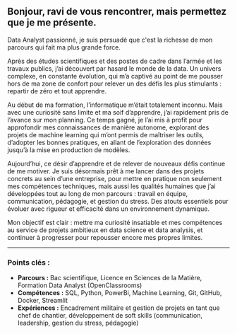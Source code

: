 ## Bonjour, ravi de vous rencontrer, mais permettez que je me présente.

Data Analyst passionné, je suis persuadé que c'est la richesse de mon parcours qui fait ma plus grande force.

Après des études scientifiques et des postes de cadre dans l’armée et les travaux publics, j’ai découvert par hasard le monde de la data. Un univers complexe, en constante évolution, qui m’a captivé au point de me pousser hors de ma zone de confort pour relever un des défis les plus stimulants : repartir de zéro et tout apprendre.

Au début de ma formation, l’informatique m’était totalement inconnu. Mais avec une curiosité sans limite et ma soif d’apprendre, j’ai rapidement pris de l’avance sur mon planning. Ce temps gagné, je l’ai mis à profit pour approfondir mes connaissances de manière autonome, explorant des projets de machine learning qui m’ont permis de maîtriser les outils, d’adopter les bonnes pratiques, en allant de l’exploration des données jusqu’à la mise en production de modèles.

Aujourd’hui, ce désir d’apprendre et de relever de nouveaux défis continue de me motiver. Je suis désormais prêt à me lancer dans des projets concrets au sein d’une entreprise, pour mettre en pratique non seulement mes compétences techniques, mais aussi les qualités humaines que j’ai développées tout au long de mon parcours : travail en équipe, communication, pédagogie, et gestion du stress. Des atouts essentiels pour évoluer avec rigueur et efficacité dans un environnement dynamique.

Mon objectif est clair : mettre ma curiosité insatiable et mes compétences au service de projets ambitieux en data science et data analysis, et continuer à progresser pour repousser encore mes propres limites.


---

### Points clés :
- **Parcours :** Bac scientifique, Licence en Sciences de la Matière, Formation Data Analyst (OpenClassrooms)
- **Compétences :** SQL, Python, PowerBi, Machine Learning, Git, GitHub, Docker, Streamlit
- **Expériences :** Encadrement militaire et gestion de projets en tant que chef de chantier, développement de soft skills (communication, leadership, gestion du stress, pédagogie)





